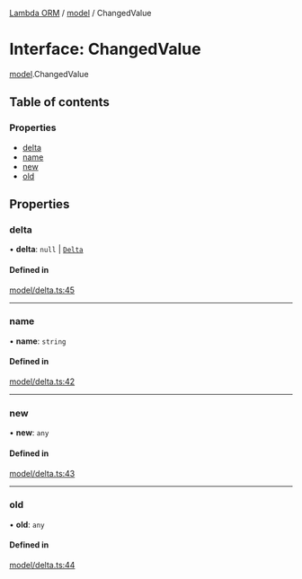 [Lambda ORM](../README.md) / [model](../modules/model.md) / ChangedValue

# Interface: ChangedValue

[model](../modules/model.md).ChangedValue

## Table of contents

### Properties

- [delta](model.ChangedValue.md#delta)
- [name](model.ChangedValue.md#name)
- [new](model.ChangedValue.md#new)
- [old](model.ChangedValue.md#old)

## Properties

### delta

• **delta**: ``null`` \| [`Delta`](../classes/model.Delta.md)

#### Defined in

[model/delta.ts:45](https://github.com/FlavioLionelRita/lambda-orm/blob/daf3ab1/src/orm/model/delta.ts#L45)

___

### name

• **name**: `string`

#### Defined in

[model/delta.ts:42](https://github.com/FlavioLionelRita/lambda-orm/blob/daf3ab1/src/orm/model/delta.ts#L42)

___

### new

• **new**: `any`

#### Defined in

[model/delta.ts:43](https://github.com/FlavioLionelRita/lambda-orm/blob/daf3ab1/src/orm/model/delta.ts#L43)

___

### old

• **old**: `any`

#### Defined in

[model/delta.ts:44](https://github.com/FlavioLionelRita/lambda-orm/blob/daf3ab1/src/orm/model/delta.ts#L44)
